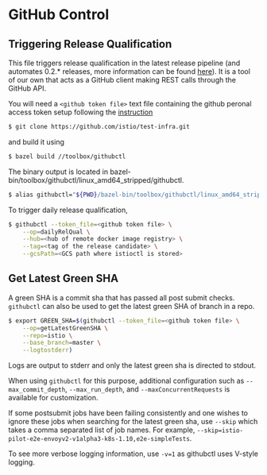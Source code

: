 # GitHub Control

## Triggering Release Qualification

This file triggers release qualification in the latest release pipeline (and automates 0.2.* releases, more information can be found [here](https://github.com/istio/istio/blob/master/release/README.md)).
It is a tool of our own that acts as a GitHub client making REST calls through the GitHub API.

You will need a ```<github token file>``` text file containing the github peronal access token setup following the [instruction](https://help.github.com/articles/creating-a-personal-access-token-for-the-command-line/)

```bash
$ git clone https://github.com/istio/test-infra.git
```

and build it using

```bash
$ bazel build //toolbox/githubctl
```

The binary output is located in bazel-bin/toolbox/githubctl/linux_amd64_stripped/githubctl.

```bash
$ alias githubctl="${PWD}/bazel-bin/toolbox/githubctl/linux_amd64_stripped/githubctl"
```

To trigger daily release qualification,

```bash
$ githubctl --token_file=<github token file> \
    --op=dailyRelQual \
    --hub=<hub of remote docker image registry> \
    --tag=<tag of the release candidate> \
    --gcsPath=<GCS path where istioctl is stored>
```

## Get Latest Green SHA

A green SHA is a commit sha that has passed all post submit checks. `githubctl` can also be used to get the latest green SHA of branch in a repo.

```bash
$ export GREEN_SHA=$(githubctl --token_file=<github token file> \
    --op=getLatestGreenSHA \
    --repo=istio \
    --base_branch=master \
    --logtostderr)
```

Logs are output to stderr and only the latest green sha is directed to stdout.

When using `githubctl` for this purpose, additional configuration such as `--max_commit_depth`, `--max_run_depth`, and `--maxConcurrentRequests` is available for customization.

If some postsubmit jobs have been failing consistently and one wishes to ignore these jobs when searching for the latest green sha, use `--skip` which takes a comma separated list of job names. For example, `--skip=istio-pilot-e2e-envoyv2-v1alpha3-k8s-1.10,e2e-simpleTests`.

To see more verbose logging information, use `-v=1` as githubctl uses V-style logging.
